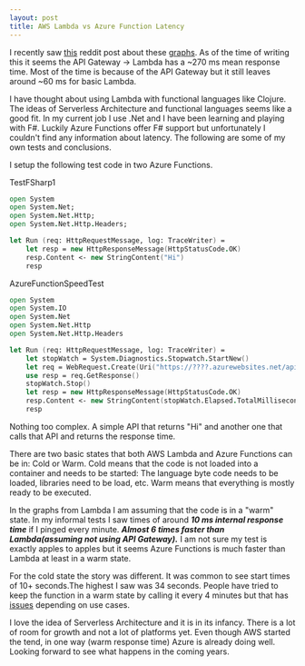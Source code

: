 ```yaml
---
layout: post
title: AWS Lambda vs Azure Function Latency
---
```


I recently saw [this](https://www.reddit.com/r/programming/comments/56t76l/aws_latency_comparison_api_gateway_vs_lambda_vs/) reddit post
 about these [graphs](https://www.prerender.cloud/lambda-latency).
As of the time of writing this it seems the API Gateway -> Lambda has a ~270 ms mean response time. Most of the time is because of the API Gateway but it still leaves around ~60 ms for basic Lambda.

I have thought about using Lambda with functional languages like Clojure. The ideas of Serverless Architecture and functional languages seems like a good fit.
In my current job I use .Net and I have been learning and playing with  F#.
Luckily Azure Functions offer F# support but unfortunately I couldn't find any information about latency.
The following are some of my own tests and conclusions.

I setup the following test code in two Azure Functions.

TestFSharp1
```fsharp
open System
open System.Net;
open System.Net.Http;
open System.Net.Http.Headers;

let Run (req: HttpRequestMessage, log: TraceWriter) =  
    let resp = new HttpResponseMessage(HttpStatusCode.OK)
    resp.Content <- new StringContent("Hi")
    resp
```

AzureFunctionSpeedTest
```fsharp
open System
open System.IO
open System.Net
open System.Net.Http
open System.Net.Http.Headers

let Run (req: HttpRequestMessage, log: TraceWriter) =  
    let stopWatch = System.Diagnostics.Stopwatch.StartNew()
    let req = WebRequest.Create(Uri("https://????.azurewebsites.net/api/TestFSharp1"))
    use resp = req.GetResponse()
    stopWatch.Stop()
    let resp = new HttpResponseMessage(HttpStatusCode.OK)
    resp.Content <- new StringContent(stopWatch.Elapsed.TotalMilliseconds.ToString())
    resp
```

Nothing too complex.
A simple API that returns "Hi" and another one that calls that API and returns the response time.


There are two basic states that both AWS Lambda and Azure Functions can be in: Cold or Warm.
Cold means that the code is not loaded into a container and needs to be started: The language byte code needs to be loaded, libraries need to be load, etc.
Warm means that everything is mostly ready to be executed.

In the graphs from Lambda I am assuming that the code is in a "warm" state.
In my informal tests I saw times of around ***10 ms internal response time*** if I pinged every minute. ***Almost 6 times faster than Lambda(assuming not using API Gateway).***
I am not sure my test is exactly apples to apples but it seems Azure Functions is much faster than Lambda at least in a warm state.

For the cold state the story was different. It was common to see start times of 10+ seconds.The highest I saw was 34 seconds.
People have tried to keep the function in a warm state by calling it every 4 minutes but that has [issues](https://github.com/Azure/azure-webjobs-sdk-script/issues/298) depending on use cases.

I love the idea of Serverless Architecture and it is in its infancy.
There is a lot of room for growth and not a lot of platforms yet.
Even though AWS started the tend, in one way (warm response time) Azure is already doing well. Looking forward to see what happens in the coming years.
